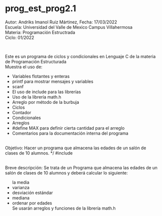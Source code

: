 # prog_est_prog2.1
<p>Autor: Andriks Imanol Ruiz Mártinez, Fecha: 17/03/2022 <br>
Escuela: Universidad del Valle de Mexico Campus Villahermosa <br>
Materia: Programación Estructrada <br>
Ciclo: 01/2022</p>
<br>
<p>Este es un programa de ciclos y condicionales en Lenguaje C de la materia de Programación Estructurada<br>
Muestra el uso de:
  <ul>
    <li>Variables flotantes y enteras</li>
    <li>printf para mostrar mensajes y variables</li>
    <li>scanf</li>
    <li>El uso de include para las librerías</li>
    <li>Uso de la librería math.h</li>
    <li>Arreglo por método de la burbuja</li>
    <li>Ciclos</li>
    <li>Contador</li>
    <li>Condicionales</li>
    <li>Arreglos</li>
    <li>#define MAX  para definir cierta cantidad para el arreglo</li>
    <li>Comentarios para la documentación interna del programa</li>
    </ul>
    </p>
<br>
Objetivo: Hacer un programa que almacena las edades de un salón de clases de 10 alumnos.
*/
#include<stdio.h>
<br>
<br>
<p>Breve descripción: 
Se trata de un Programa que almacena las edades de un salón de clases de 10 alumnos y deberá calcular lo siguiente:
<ul>
</li>la media</li>
<li>varianza</li>
<li>desviación estándar</li>
<li>mediana</li>
<li>ordenar por edades</li>
Se usarán arreglos y funciones de la librería math.h
</ul>
</p>
